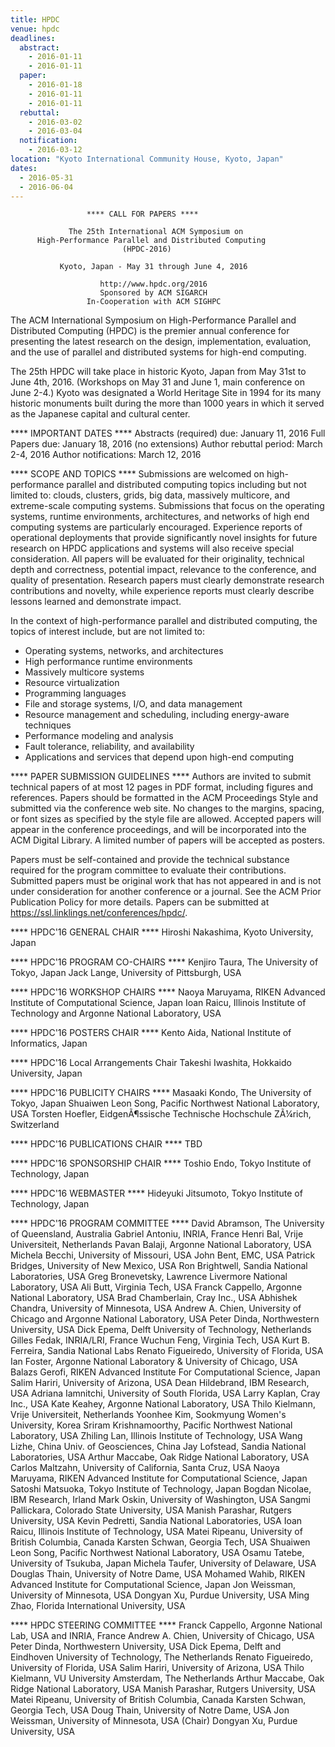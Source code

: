 ```yaml
---
title: HPDC
venue: hpdc
deadlines:
  abstract:
    - 2016-01-11
    - 2016-01-11
  paper:
    - 2016-01-18
    - 2016-01-11
    - 2016-01-11
  rebuttal:
    - 2016-03-02
    - 2016-03-04
  notification:
    - 2016-03-12
location: "Kyoto International Community House, Kyoto, Japan"
dates:
  - 2016-05-31
  - 2016-06-04
---
```

                     **** CALL FOR PAPERS ****

                 The 25th International ACM Symposium on
          High-Performance Parallel and Distributed Computing
                             (HPDC-2016)

               Kyoto, Japan - May 31 through June 4, 2016

                        http://www.hpdc.org/2016
                        Sponsored by ACM SIGARCH
                     In-Cooperation with ACM SIGHPC

The ACM International Symposium on High-Performance Parallel and Distributed
Computing (HPDC) is the premier annual conference for presenting the latest
research on the design, implementation, evaluation, and the use of parallel
and distributed systems for high-end computing.

The 25th HPDC will take place in historic Kyoto, Japan from May 31st to
June 4th, 2016. (Workshops on May 31 and June 1, main conference on June 2-4.)
Kyoto was designated a World Heritage Site in 1994 for its many historic
monuments built during the more than 1000 years in which it served as the
Japanese capital and cultural center.


**** IMPORTANT DATES ****
Abstracts (required) due:   January 11, 2016
Full Papers due:            January 18, 2016 (no extensions)
Author rebuttal period:     March 2-4,  2016
Author notifications:       March 12,   2016



**** SCOPE AND TOPICS ****
Submissions are welcomed on high-performance parallel and distributed computing
topics including but not limited to: clouds, clusters, grids, big data,
massively multicore, and extreme-scale computing systems. Submissions that focus
on the operating systems, runtime environments, architectures, and networks of
high end computing systems are particularly encouraged. Experience reports
of operational deployments that provide significantly novel insights for
future research on HPDC applications and systems will also receive special
consideration. All papers will be evaluated for their originality, technical
depth and correctness, potential impact, relevance to the conference, and
quality of presentation. Research papers must clearly demonstrate research
contributions and novelty, while experience reports must clearly describe
lessons learned and demonstrate impact.

In the context of high-performance parallel and distributed computing, the
topics of interest include, but are not limited to:
- Operating systems, networks, and architectures
- High performance runtime environments
- Massively multicore systems
- Resource virtualization
- Programming languages
- File and storage systems, I/O, and data management
- Resource management and scheduling, including energy-aware techniques
- Performance modeling and analysis
- Fault tolerance, reliability, and availability
- Applications and services that depend upon high-end computing


**** PAPER SUBMISSION GUIDELINES ****
Authors are invited to submit technical papers of at most 12 pages in PDF
format, including figures and references. Papers should be formatted in the ACM
Proceedings Style and submitted via the conference web site. No changes to the
margins, spacing, or font sizes as specified by the style file are allowed.
Accepted papers will appear in the conference proceedings, and will be
incorporated into the ACM Digital Library. A limited number of papers will be
accepted as posters.

Papers must be self-contained and provide the technical substance required for
the program committee to evaluate their contributions. Submitted papers must be
original work that has not appeared in and is not under consideration for
another conference or a journal. See the ACM Prior Publication Policy for more
details. Papers can be submitted at https://ssl.linklings.net/conferences/hpdc/.


**** HPDC'16 GENERAL CHAIR ****
Hiroshi Nakashima,      Kyoto University, Japan

**** HPDC'16 PROGRAM CO-CHAIRS ****
Kenjiro Taura,          The University of Tokyo, Japan
Jack Lange,             University of Pittsburgh, USA

**** HPDC'16 WORKSHOP CHAIRS ****
Naoya Maruyama,         RIKEN Advanced Institute of Computational Science, Japan
Ioan Raicu,             Illinois Institute of Technology and Argonne National Laboratory, USA

**** HPDC'16 POSTERS CHAIR ****
Kento Aida,             National Institute of Informatics, Japan

**** HPDC'16 Local Arrangements Chair
Takeshi Iwashita,       Hokkaido University, Japan

**** HPDC'16 PUBLICITY CHAIRS ****
Masaaki Kondo,          The University of Tokyo, Japan
Shuaiwen Leon Song,     Pacific Northwest National Laboratory, USA
Torsten Hoefler,        EidgenÃ¶ssische Technische Hochschule ZÃ¼rich, Switzerland

**** HPDC'16 PUBLICATIONS CHAIR ****
TBD

**** HPDC'16 SPONSORSHIP CHAIR ****
Toshio Endo,            Tokyo Institute of Technology, Japan

**** HPDC'16 WEBMASTER ****
Hideyuki Jitsumoto,     Tokyo Institute of Technology, Japan

**** HPDC'16 PROGRAM COMMITTEE ****
David Abramson,         The University of Queensland, Australia
Gabriel Antoniu,        INRIA, France
Henri Bal,              Vrije Universiteit, Netherlands
Pavan Balaji,           Argonne National Laboratory, USA
Michela Becchi,         University of Missouri, USA
John Bent,              EMC, USA
Patrick Bridges,        University of New Mexico, USA
Ron Brightwell,         Sandia National Laboratories, USA
Greg Bronevetsky,       Lawrence Livermore National Laboratory, USA
Ali Butt,               Virginia Tech, USA
Franck Cappello,        Argonne National Laboratory, USA
Brad Chamberlain,       Cray Inc., USA
Abhishek Chandra,       University of Minnesota, USA
Andrew A. Chien,        University of Chicago and Argonne National Laboratory, USA
Peter Dinda,            Northwestern University, USA
Dick Epema,             Delft University of Technology, Netherlands
Gilles Fedak,           INRIA/LRI, France
Wuchun Feng,            Virginia Tech, USA
Kurt B. Ferreira,       Sandia National Labs
Renato Figueiredo,      University of Florida, USA
Ian Foster,             Argonne National Laboratory & University of Chicago, USA
Balazs Gerofi,          RIKEN Advanced Institute For Computational Science, Japan
Salim Hariri,           University of Arizona, USA
Dean Hildebrand,        IBM Research, USA
Adriana Iamnitchi,      University of South Florida, USA
Larry Kaplan,           Cray Inc., USA
Kate Keahey,            Argonne National Laboratory, USA
Thilo Kielmann,         Vrije Universiteit, Netherlands
Yoonhee Kim,            Sookmyung Women's University, Korea
Sriram Krishnamoorthy,  Pacific Northwest National Laboratory, USA
Zhiling Lan,            Illinois Institute of Technology, USA
Wang Lizhe,             China Univ. of Geosciences, China
Jay Lofstead,           Sandia National Laboratories, USA
Arthur Maccabe,         Oak Ridge National Laboratory, USA
Carlos Maltzahn,        University of California, Santa Cruz, USA
Naoya Maruyama,         RIKEN Advanced Institute for Computational Science, Japan
Satoshi Matsuoka,       Tokyo Institute of Technology, Japan
Bogdan Nicolae,         IBM Research, Irland
Mark Oskin,             University of Washington, USA
Sangmi Pallickara,      Colorado State University, USA
Manish Parashar,        Rutgers University, USA
Kevin Pedretti,         Sandia National Laboratories, USA
Ioan Raicu,             Illinois Institute of Technology, USA
Matei Ripeanu,          University of British Columbia, Canada
Karsten Schwan,         Georgia Tech, USA
Shuaiwen Leon Song,     Pacific Northwest National Laboratory, USA
Osamu Tatebe,           University of Tsukuba, Japan
Michela Taufer,         University of Delaware, USA
Douglas Thain,          University of Notre Dame, USA
Mohamed Wahib,          RIKEN Advanced Institute for Computational Science, Japan
Jon Weissman,           University of Minnesota, USA
Dongyan Xu,             Purdue University, USA
Ming Zhao,              Florida International University, USA

**** HPDC STEERING COMMITTEE ****
Franck Cappello,        Argonne National Lab, USA and INRIA, France
Andrew A. Chien,        University of Chicago, USA
Peter Dinda,            Northwestern University, USA
Dick Epema,             Delft and Eindhoven University of Technology, The Netherlands
Renato Figueiredo,      University of Florida, USA
Salim Hariri,           University of Arizona, USA
Thilo Kielmann,         VU University Amsterdam, The Netherlands
Arthur Maccabe,         Oak Ridge National Laboratory, USA
Manish Parashar,        Rutgers University, USA
Matei Ripeanu,          University of British Columbia, Canada
Karsten Schwan,         Georgia Tech, USA
Doug Thain,             University of Notre Dame, USA
Jon Weissman,           University of Minnesota, USA (Chair)
Dongyan Xu,             Purdue University, USA

